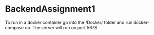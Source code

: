 # BackendAssignment1
To run in a docker container go into the /Docker/ folder and run docker-compose up. The server will run on port 5678
